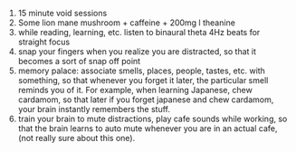 1. 15 minute void sessions
2. Some lion mane mushroom + caffeine + 200mg l theanine
3. while reading, learning, etc. listen to binaural theta 4Hz beats for straight focus
4. snap your fingers when you realize you are distracted, so that it becomes a sort of snap off point
5. memory palace: associate smells, places, people, tastes, etc. with something, so that whenever you forget it later, the particular smell reminds you of it. For example, when learning Japanese, chew cardamom, so that later if you forget japanese and chew cardamom, your brain instantly remembers the stuff.
6. train your brain to mute distractions, play cafe sounds while working, so that the brain learns to auto mute whenever you are in an actual cafe, (not really sure about this one).